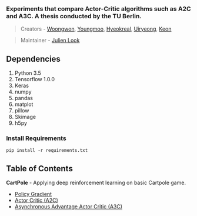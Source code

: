 ### Experiments that compare Actor-Critic algorithms such as A2C and A3C. A thesis conducted by the TU Berlin.

> Creators - [Woongwon](https://github.com/dnddnjs), [Youngmoo](https://github.com/zzing0907), [Hyeokreal](https://github.com/Hyeokreal), [Uiryeong](https://github.com/wooridle), [Keon](https://github.com/keon)

> Maintainer - [Julien Look](https://github.com/juice1000)

## Dependencies
1. Python 3.5
2. Tensorflow 1.0.0
3. Keras
4. numpy
5. pandas
6. matplot
7. pillow
8. Skimage
9. h5py

### Install Requirements
```
pip install -r requirements.txt
```

## Table of Contents

**CartPole** - Applying deep reinforcement learning on basic Cartpole game.

- [Policy Gradient](./cartpole/reinforce_cart)
- [Actor Critic (A2C)](./cartpole/A2C_cart)
- [Asynchronous Advantage Actor Critic (A3C)](./cartpole/A3C_cart)